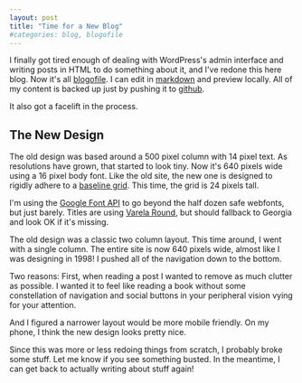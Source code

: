 ```yaml
---
layout: post
title: "Time for a New Blog"
#categories: blog, blogofile
---
```


I finally got tired enough of dealing with WordPress's admin interface and writing posts in HTML to do something about it, and I've redone this here blog. Now it's all [blogofile](http://www.blogofile.com). I can edit in [markdown](http://daringfireball.net/projects/markdown/) and preview locally. All of my content is backed up just by pushing it to [github](https://github.com/munificent/journal).

It also got a facelift in the process.

## The New Design

The old design was based around a 500 pixel column with 14 pixel text. As resolutions have grown, that started to look tiny. Now it's 640 pixels wide using a 16 pixel body font. Like the old site, the new one is designed to rigidly adhere to a [baseline grid](http://typophile.com/node/47265). This time, the grid is 24 pixels tall.

I'm using the [Google Font API](http://www.google.com/webfonts) to go beyond the half dozen safe webfonts, but just barely. Titles are using [Varela Round](http://www.google.com/webfonts/specimen/Varela+Round), but should fallback to Georgia and look OK if it's missing.

The old design was a classic two column layout. This time around, I went with a single column. The entire site is now 640 pixels wide, almost like I was designing in 1998! I pushed all of the navigation down to the bottom.

Two reasons: First, when reading a post I wanted to remove as much clutter as possible. I wanted it to feel like reading a book without some constellation of navigation and social buttons in your peripheral vision vying for your attention.

And I figured a narrower layout would be more mobile friendly. On my phone, I think the new design looks pretty nice.

Since this was more or less redoing things from scratch, I probably broke some stuff. Let me know if you see something busted. In the meantime, I can get back to actually writing about stuff again!
